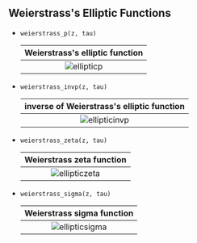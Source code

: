 ## Weierstrass's Elliptic Functions

- `weierstrass_p(z, tau)`
    
     |       Weierstrass's elliptic function                             |
     |:-----------------------------------------------------------------:|
     |  ![ellipticp](assets/ellipticp.png)                               |

- `weierstrass_invp(z, tau)`
    
     |       inverse of Weierstrass's elliptic function                        |
     |:-----------------------------------------------------------------------:|
     |  ![ellipticinvp](assets/elliptic_invp.png)

- `weierstrass_zeta(z, tau)`
    
     |       Weierstrass zeta function                                         |
     |:-----------------------------------------------------------------------:|
     |  ![ellipticzeta](assets/elliptic_zeta.png)                              |

- `weierstrass_sigma(z, tau)`
    
     |       Weierstrass sigma function                                          |
     |:-------------------------------------------------------------------------:|
     |  ![ellipticsigma](assets/elliptic_sigma.png)                              |


